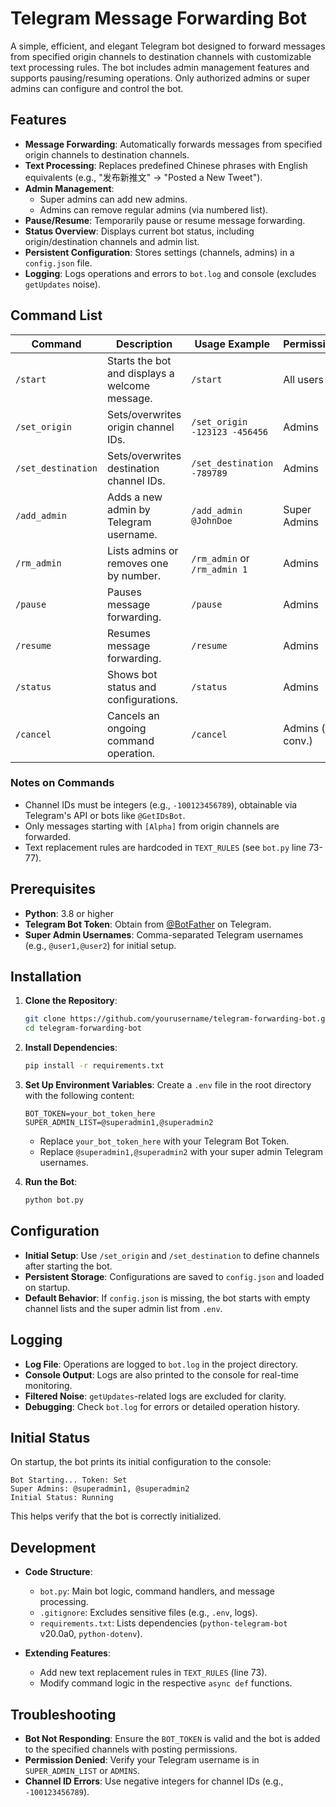 # Telegram Message Forwarding Bot

A simple, efficient, and elegant Telegram bot designed to forward messages from specified origin channels to destination channels with customizable text processing rules. The bot includes admin management features and supports pausing/resuming operations. Only authorized admins or super admins can configure and control the bot.

## Features

- **Message Forwarding**: Automatically forwards messages from specified origin channels to destination channels.
- **Text Processing**: Replaces predefined Chinese phrases with English equivalents (e.g., "发布新推文" → "Posted a New Tweet").
- **Admin Management**: 
  - Super admins can add new admins.
  - Admins can remove regular admins (via numbered list).
- **Pause/Resume**: Temporarily pause or resume message forwarding.
- **Status Overview**: Displays current bot status, including origin/destination channels and admin list.
- **Persistent Configuration**: Stores settings (channels, admins) in a `config.json` file.
- **Logging**: Logs operations and errors to `bot.log` and console (excludes `getUpdates` noise).

## Command List

| Command            | Description                                      | Usage Example                 | Permission       |
|--------------------|--------------------------------------------------|-------------------------------|------------------|
| `/start`           | Starts the bot and displays a welcome message.   | `/start`                      | All users        |
| `/set_origin`      | Sets/overwrites origin channel IDs.              | `/set_origin -123123 -456456` | Admins           |
| `/set_destination` | Sets/overwrites destination channel IDs.         | `/set_destination -789789`    | Admins           |
| `/add_admin`       | Adds a new admin by Telegram username.           | `/add_admin @JohnDoe`         | Super Admins     |
| `/rm_admin`        | Lists admins or removes one by number.           | `/rm_admin` or `/rm_admin 1`  | Admins           |
| `/pause`           | Pauses message forwarding.                       | `/pause`                      | Admins           |
| `/resume`          | Resumes message forwarding.                      | `/resume`                     | Admins           |
| `/status`          | Shows bot status and configurations.             | `/status`                     | Admins           |
| `/cancel`          | Cancels an ongoing command operation.            | `/cancel`                     | Admins (in conv.)|

### Notes on Commands
- Channel IDs must be integers (e.g., `-100123456789`), obtainable via Telegram's API or bots like `@GetIDsBot`.
- Only messages starting with `[Alpha]` from origin channels are forwarded.
- Text replacement rules are hardcoded in `TEXT_RULES` (see `bot.py` line 73-77).

## Prerequisites

- **Python**: 3.8 or higher
- **Telegram Bot Token**: Obtain from [@BotFather](https://t.me/BotFather) on Telegram.
- **Super Admin Usernames**: Comma-separated Telegram usernames (e.g., `@user1,@user2`) for initial setup.

## Installation

1. **Clone the Repository**:
   ~~~bash
   git clone https://github.com/yourusername/telegram-forwarding-bot.git
   cd telegram-forwarding-bot
   ~~~

2. **Install Dependencies**:
   ~~~bash
   pip install -r requirements.txt
   ~~~

3. **Set Up Environment Variables**:
   Create a `.env` file in the root directory with the following content:
   ~~~
   BOT_TOKEN=your_bot_token_here
   SUPER_ADMIN_LIST=@superadmin1,@superadmin2
   ~~~
   - Replace `your_bot_token_here` with your Telegram Bot Token.
   - Replace `@superadmin1,@superadmin2` with your super admin Telegram usernames.

4. **Run the Bot**:
   ~~~bash
   python bot.py
   ~~~

## Configuration

- **Initial Setup**: Use `/set_origin` and `/set_destination` to define channels after starting the bot.
- **Persistent Storage**: Configurations are saved to `config.json` and loaded on startup.
- **Default Behavior**: If `config.json` is missing, the bot starts with empty channel lists and the super admin list from `.env`.

## Logging

- **Log File**: Operations are logged to `bot.log` in the project directory.
- **Console Output**: Logs are also printed to the console for real-time monitoring.
- **Filtered Noise**: `getUpdates`-related logs are excluded for clarity.
- **Debugging**: Check `bot.log` for errors or detailed operation history.

## Initial Status

On startup, the bot prints its initial configuration to the console:
~~~
Bot Starting... Token: Set
Super Admins: @superadmin1, @superadmin2
Initial Status: Running
~~~
This helps verify that the bot is correctly initialized.

## Development

- **Code Structure**:
  - `bot.py`: Main bot logic, command handlers, and message processing.
  - `.gitignore`: Excludes sensitive files (e.g., `.env`, logs).
  - `requirements.txt`: Lists dependencies (`python-telegram-bot` v20.0a0, `python-dotenv`).

- **Extending Features**:
  - Add new text replacement rules in `TEXT_RULES` (line 73).
  - Modify command logic in the respective `async def` functions.

## Troubleshooting

- **Bot Not Responding**: Ensure the `BOT_TOKEN` is valid and the bot is added to the specified channels with posting permissions.
- **Permission Denied**: Verify your Telegram username is in `SUPER_ADMIN_LIST` or `ADMINS`.
- **Channel ID Errors**: Use negative integers for channel IDs (e.g., `-100123456789`).